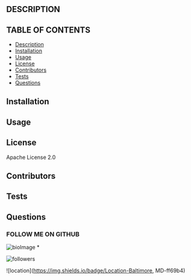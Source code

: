 
# 

## DESCRIPTION




## TABLE OF CONTENTS

* [Description](#Description)
* [Installation](#Installation)
* [Usage](#Usage)
* [License](#License)
* [Contributors](#Contributors)
* [Tests](#Tests)
* [Questions](#Questions)



## Installation



## Usage



## License

Apache License 2.0

## Contributors



## Tests




## Questions




  ### FOLLOW ME ON GITHUB
  ![bioImage](https://avatars0.githubusercontent.com/u/59583325?v=4&s=200)
  * 

  ![followers](https://img.shields.io/badge/Followers-8-success) 
  
  ![location](https://img.shields.io/badge/Location-Baltimore, MD-ff69b4) 

   


